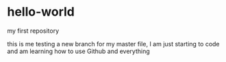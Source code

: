 # hello-world
my first repository

this is me testing a new branch for my master file, I am just starting to code and am learning how to use Github and everything 
